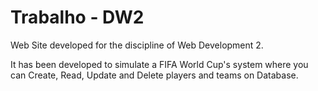 # Trabalho - DW2
Web Site developed for the discipline of Web Development 2.

It has been developed to simulate a FIFA World Cup's system where you can Create, Read, Update and Delete players and teams on Database.
